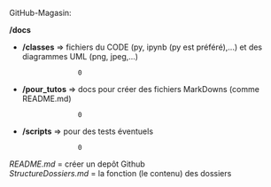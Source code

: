 GitHub-Magasin:

**/docs**

  - **/classes** => fichiers du CODE (py, ipynb (py est préféré),...) et des diagrammes UML (png, jpeg,...)

                      0                

  - **/pour_tutos** => docs pour créer des fichiers MarkDowns (comme README.md)

                      0 
                 
  - **/scripts** => pour des tests éventuels

                      0                
                 
  
                 
_README.md_ = créer un depôt Github  
_StructureDossiers.md_ = la fonction (le contenu) des dossiers

